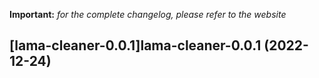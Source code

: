 **Important:**
*for the complete changelog, please refer to the website*




## [lama-cleaner-0.0.1]lama-cleaner-0.0.1 (2022-12-24)

